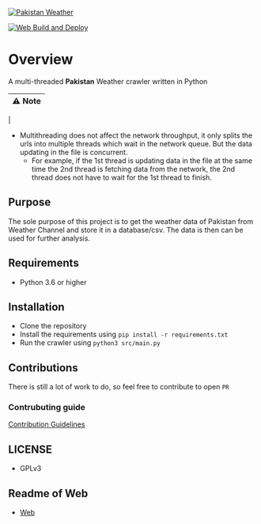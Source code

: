 [![Pakistan Weather](https://github.com/lablnet/pakweather_scrapper/actions/workflows/weather.yaml/badge.svg)](https://github.com/lablnet/pakweather_scrapper/actions/workflows/weather.yaml)

[![Web Build and Deploy](https://github.com/lablnet/pakweather_scrapper/actions/workflows/deploy.yml/badge.svg)](https://github.com/lablnet/pakweather_scrapper/actions/workflows/deploy.yml)

# Overview  
A multi-threaded **Pakistan** Weather crawler  written in Python    

| ⚠️ Note                                                                    |
|:-----------------------------------------------------------------------------|
| 
- Multithreading does not affect the network throughput, it only splits the urls into multiple threads which wait in the network queue. But the data updating in the file is concurrent. <br>
    - For example, if the 1st thread is updating data in the file at the same time the 2nd thread is fetching data from the network, the 2nd thread does not have to wait for the 1st thread to finish.


## Purpose
The sole purpose of this project is to get the weather data of Pakistan from Weather Channel and store it in a database/csv. The data is then can be used for further analysis.

## Requirements
- Python 3.6 or higher
    
## Installation
- Clone the repository
- Install the requirements using `pip install -r requirements.txt`
- Run the crawler using `python3 src/main.py`

## Contributions
There is still a lot of work to do, so feel free to contribute to open `PR`

###  Contrubuting guide
[Contribution Guidelines](https://github.com/lablnet/pakweather_scrapper/blob/main/CONTRIBUTING.md)

## LICENSE
- GPLv3

## Readme of Web
- [Web](./web/README.md)
